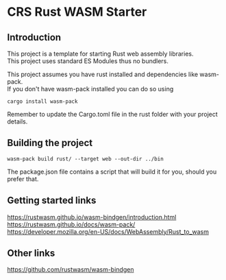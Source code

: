 # CRS Rust WASM Starter

## Introduction
This project is a template for starting Rust web assembly libraries.  
This project uses standard ES Modules thus no bundlers.

This project assumes you have rust installed and dependencies like wasm-pack.  
If you don't have wasm-pack installed you can do so using
```
cargo install wasm-pack
```

Remember to update the Cargo.toml file in the rust folder with your project details.

## Building the project
```
wasm-pack build rust/ --target web --out-dir ../bin
```

The package.json file contains a script that will build it for you, should you prefer that.

## Getting started links
https://rustwasm.github.io/wasm-bindgen/introduction.html
https://rustwasm.github.io/docs/wasm-pack/
https://developer.mozilla.org/en-US/docs/WebAssembly/Rust_to_wasm

## Other links
https://github.com/rustwasm/wasm-bindgen